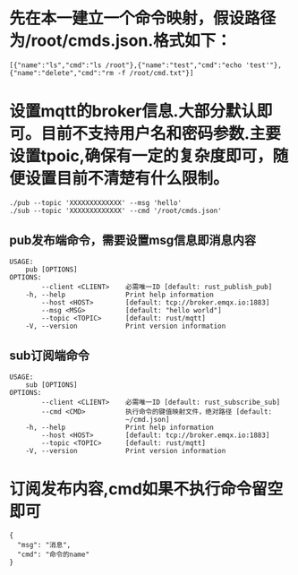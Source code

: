 # 先在本一建立一个命令映射，假设路径为/root/cmds.json.格式如下：
```
[{"name":"ls","cmd":"ls /root"},{"name":"test","cmd":"echo 'test'"},{"name":"delete","cmd":"rm -f /root/cmd.txt"}]
```
# 设置mqtt的broker信息.大部分默认即可。目前不支持用户名和密码参数.主要设置tpoic,确保有一定的复杂度即可，随便设置目前不清楚有什么限制。

```
./pub --topic 'XXXXXXXXXXXXX' --msg 'hello'
./sub --topic 'XXXXXXXXXXXXX' --cmd '/root/cmds.json'
```
## pub发布端命令，需要设置msg信息即消息内容
```
USAGE:
    pub [OPTIONS]
OPTIONS:
        --client <CLIENT>    必需唯一ID [default: rust_publish_pub]
    -h, --help               Print help information
        --host <HOST>        [default: tcp://broker.emqx.io:1883]
        --msg <MSG>          [default: "hello world"]
        --topic <TOPIC>      [default: rust/mqtt]
    -V, --version            Print version information
```

## sub订阅端命令
```
USAGE:
    sub [OPTIONS]
OPTIONS:
        --client <CLIENT>    必需唯一ID [default: rust_subscribe_sub]
        --cmd <CMD>          执行命令的键值映射文件，绝对路径 [default:
                             ~/cmd.json]
    -h, --help               Print help information
        --host <HOST>        [default: tcp://broker.emqx.io:1883]
        --topic <TOPIC>      [default: rust/mqtt]
    -V, --version            Print version information
```
# 订阅发布内容,cmd如果不执行命令留空即可
```
{
  "msg": "消息",
  "cmd": "命令的name"
}
```
